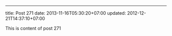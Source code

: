 ---
title: Post 271
date: 2013-11-16T05:30:20+07:00
updated: 2012-12-21T14:37:10+07:00

This is content of post 271